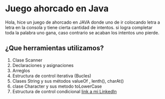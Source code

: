 # Juego ahorcado en Java  

Hola, hice un juego de ahorcado en JAVA donde uno de ir colocando letra a letra en la consola y tiene cierta cantidad de intentos. si logra completar toda la palabra uno gana, caso contrario se acaban los intentos uno pierde.

## ¿Que herramientas utilizamos?

1. Clase Scanner 
2.   Declaraciones y asignaciones
3. Arreglos
4. Estructura de control iterativa (Bucles)
5. Clases String y sus métodos valueOf , lenth(), charAt()
6. clase Character  y sus metodo toLowerCase 
7. Estructura de control condicional
[link a mi LinkedIn](https://www.linkedin.com/in/franyelyn-rodriguez-555b7824b/)
